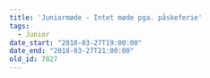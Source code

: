 ```yaml
---
title: 'Juniormøde - Intet møde pga. påskeferie'
tags:
  - Junior
date_start: "2018-03-27T19:00:00"
date_end: "2018-03-27T21:00:00"
old_id: 7027
---
```

